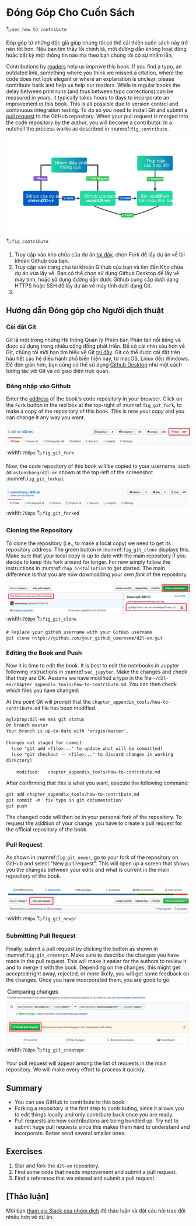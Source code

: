# Đóng Góp Cho Cuốn Sách
:label:`sec_how_to_contribute`

Đóp góp từ những độc giả giúp chúng tôi có thể cải thiện cuốn sách này trở nên tốt hơn. Nếu bạn tìm thấy lỗi chính tả, một đường dẫn không hoạt động hoặc bất kỳ một thông tin nào mà theo bạn chúng tôi có sự nhầm lẫn,

Contributions by [readers](https://github.com/d2l-ai/d2l-en/graphs/contributors) help us improve this book. If you find a typo, an outdated link, something where you think we missed a citation, where the code does not look elegant or where an explanation is unclear, please contribute back and help us help our readers. While in regular books the delay between print runs (and thus between typo corrections) can be measured in years, it typically takes hours to days to incorporate an improvement in this book. This is all possible due to version control and continuous integration testing. To do so you need to install Git and submit a [pull request](https://github.com/d2l-ai/d2l-en/pulls) to the GitHub repository. When your pull request is merged into the code repository by the author, you will become a contributor. In a nutshell the process works as described in :numref:`fig_contribute`.

![Contributing to the book.](../img/contribute.svg)
:label:`fig_contribute`

1. Truy cập vào kho chứa của dự án [tại đây](https://github.com/aivivn/d2l-vn), chọn Fork để lấy dự án về tài khoản Github của bạn.
2. Truy cập vào trang chủ tài khoản Github của bạn và tìm đến Kho chứa dự án vừa lấy về. Bạn có thể chọn sử dụng Github Desktop để lấy về máy tính, hoặc sử dụng đường dẫn được Github cung cấp dưới dạng HTTPS hoặc SSH để lấy dự án về máy tính dưới dạng Git.
3. 


## Hướng dẫn Đóng góp cho Người dịch thuật

### Cài đặt Git

Git là một trong những Hệ thống Quản lý Phiên bản Phân tán nổi tiếng và được sử dụng trong nhiều cộng đồng phát triển. Để có cái nhìn sâu hơn về Git, chúng tôi mời bạn tìm hiểu về Git [tại đây](https://backlog.com/git-tutorial/vn/). Git có thể được cài đặt trên hầu hết các hệ điều hành phổ biến hiện nay, từ macOS, Linux đến Windows. Để đơn giản hơn, bạn cũng có thể sử dụng [Github Desktop](https://desktop.github.com) như một cách tương tác với Git và có giao diện trực quan.

### Đăng nhập vào Github

Enter the [address](https://github.com/d2l-ai/d2l-en/) of the book's code repository in your browser. Click on the `Fork` button in the red box at the top-right of :numref:`fig_git_fork`, to make a copy of the repository of this book. This is now *your copy* and you can change it any way you want.

![The code repository page.](../img/git-fork.png)
:width:`700px`
:label:`fig_git_fork`


Now, the code repository of this book will be copied to your username, such as `astonzhang/d2l-en` shown at the top-left of the screenshot :numref:`fig_git_forked`.

![Copy the code repository.](../img/git-forked.png)
:width:`700px`
:label:`fig_git_forked`


### Cloning the Repository

To clone the repository (i.e., to make a local copy) we need to get its repository address. The green button in :numref:`fig_git_clone` displays this. Make sure that your local copy is up to date with the main repository if you decide to keep this fork around for longer. For now simply follow the instructions in :numref:`chap_installation` to get started. The main difference is that you are now downloading *your own fork* of the repository.

![ Git clone. ](../img/git-clone.png)
:width:`700px`
:label:`fig_git_clone`

```
# Replace your_github_username with your GitHub username
git clone https://github.com/your_github_username/d2l-en.git
```


### Editing the Book and Push

Now it is time to edit the book. It is best to edit the notebooks in Jupyter following instructions in :numref:`sec_jupyter`. Make the changes and check that they are OK. Assume we have modified a typo in the file `~/d2l-en/chapter_appendix_tools/how-to-contribute.md`.
You can then check which files you have changed:

At this point Git will prompt that the `chapter_appendix_tools/how-to-contribute.md` file has been modified.

```
mylaptop:d2l-en me$ git status
On branch master
Your branch is up-to-date with 'origin/master'.

Changes not staged for commit:
  (use "git add <file>..." to update what will be committed)
  (use "git checkout -- <file>..." to discard changes in working directory)

	modified:   chapter_appendix_tools/how-to-contribute.md
```


After confirming that this is what you want, execute the following command:

```
git add chapter_appendix_tools/how-to-contribute.md
git commit -m 'fix typo in git documentation'
git push
```


The changed code will then be in your personal fork of the repository. To request the addition of your change, you have to create a pull request for the official repository of the book.

### Pull Request

As shown in :numref:`fig_git_newpr`, go to your fork of the repository on GitHub and select "New pull request". This will open up a screen that shows you the changes between your edits and what is current in the main repository of the book.

![Pull Request.](../img/git-newpr.png)
:width:`700px`
:label:`fig_git_newpr`


### Submitting Pull Request

Finally, submit a pull request by clicking the button as shown in :numref:`fig_git_createpr`. Make sure to describe the changes you have made in the pull request. This will make it easier for the authors to review it and to merge it with the book. Depending on the changes, this might get accepted right away, rejected, or more likely, you will get some feedback on the changes. Once you have incorporated them, you are good to go.

![Create Pull Request.](../img/git-createpr.png)
:width:`700px`
:label:`fig_git_createpr`


Your pull request will appear among the list of requests in the main repository. We will make every effort to process it quickly.

## Summary

* You can use GitHub to contribute to this book.
* Forking a repository is the first step to contributing, since it allows you to edit things locally and only contribute back once you are ready.
* Pull requests are how contributions are being bundled up. Try not to submit huge pull requests since this makes them hard to understand and incorporate. Better send several smaller ones.

## Exercises

1. Star and fork the `d2l-en` repository.
1. Find some code that needs improvement and submit a pull request.
1. Find a reference that we missed and submit a pull request.

## [Thảo luận]

Mời bạn [tham gia Slack của nhóm dịch](https://docs.google.com/forms/d/e/1FAIpQLScYforPRBn0oDhqSV_zTpzkxCAf0F7Cke13QS2tqXrJ8LxisQ/viewform) để thảo luận và đặt câu hỏi trao đổi nhiều hơn về dự án.